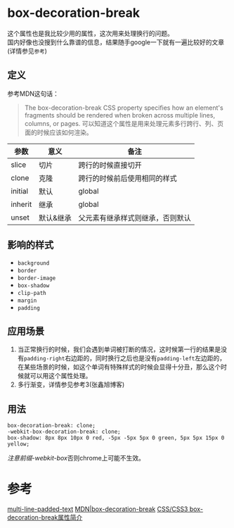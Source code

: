 # box-decoration-break
这个属性也是我比较少用的属性，这次用来处理换行的问题。  
国内好像也没搜到什么靠谱的信息，结果随手google一下就有一遍比较好的文章(详情参见`参考`)
## 定义
参考MDN这句话：
> The box-decoration-break CSS property specifies how an element's fragments should be rendered when broken across multiple lines, columns, or pages.
可以知道这个属性是用来处理元素多行跨行、列、页面的时候应该如何渲染。 

|参数|意义|备注|
|-|-|-|
|slice|切片|跨行的时候直接切开|
|clone|克隆|跨行的时候前后使用相同的样式|
|initial|默认|global|
|inherit|继承|global|
|unset|默认&继承|父元素有继承样式则继承，否则默认|
## 影响的样式
+ `background` 
+ `border` 
+ `border-image` 
+ `box-shadow` 
+ `clip-path` 
+ `margin` 
+ `padding` 
## 应用场景
1. 当正常换行的时候，我们会遇到单词被打断的情况，这时候第一行的结果是没有`padding-right`右边距的，同时换行之后也是没有`padding-left`左边距的，在某些场景的时候，如这个单词有特殊样式的时候会显得十分丑，那么这个时候就可以用这个属性处理。
2. 多行渐变，详情参见参考3(张鑫旭博客)
## 用法
```
box-decoration-break: clone;
-webkit-box-decoration-break: clone;
box-shadow: 8px 8px 10px 0 red, -5px -5px 5px 0 green, 5px 5px 15px 0 yellow;
```
*注意前缀-webkit-box*否则chrome上可能不生效。



# 参考
[multi-line-padded-text](https://css-tricks.com/multi-line-padded-text/)
[MDN|box-decoration-break](https://developer.mozilla.org/en-US/docs/Web/CSS/box-decoration-break)
[CSS/CSS3 box-decoration-break属性简介](https://www.zhangxinxu.com/wordpress/2019/01/css-css3-box-decoration-break/)